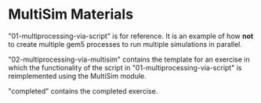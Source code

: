 # MultiSim Materials

"01-multiprocessing-via-script" is for reference.
It is an example of how **not** to create multiple gem5 processes to run multiple simulations in parallel.

"02-multiprocessing-via-multisim" contains the template for an exercise in which the functionality of the script in "01-multiprocessing-via-script" is reimplemented using the MultiSim module.

"completed" contains the completed exercise.
